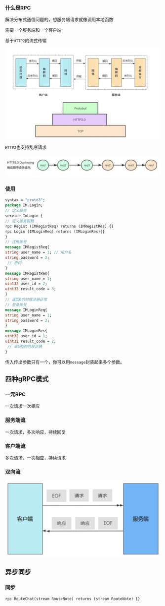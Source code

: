 ### 什么是RPC

解决分布式通信问题的，想服务端请求就像调用本地函数

需要一个服务端和一个客户端

基于`HTTP2`的流式传输

![image-20230717101845377](https://raw.githubusercontent.com/Limpol-Rao/image_host/main/img/202307171020534.png)

`HTTP2`也支持乱序请求

##### ![image-20230720155901282](https://raw.githubusercontent.com/Limpol-Rao/image_host/main/img/202307201559371.png)

### 使用

```protobuf
syntax = "proto3";
package IM.Login;
// 定义服务
service ImLogin {
// 定义服务函数
rpc Regist (IMRegistReq) returns (IMRegistRes) {}
rpc Login (IMLoginReq) returns (IMLoginRes){}
}
// 注册账号
message IMRegistReq{
string user_name = 1; // 用户名
string password = 2;
 // 密码
}
message IMRegistRes{
string user_name = 1;
uint32 user_id = 2;
uint32 result_code = 3;
}
// 返回0的时候注册正常
// 登录账号
message IMLoginReq{
string user_name = 1;
string password = 2;
}
message IMLoginRes{
uint32 user_id = 1;
uint32 result_code = 2;
 // 返回0的时候正确
}
```

传入传出参数只有一个，你可以用`message`封装起来多个参数。

## 四种gRPC模式

### 一元RPC

一次请求一次相应

### 服务端流

一次请求，多次响应，持续回复

### 客户端流

多次请求，一次相应，持续请求

### 双向流

![image-20230720160128193](https://raw.githubusercontent.com/Limpol-Rao/image_host/main/img/202307201601275.png)

## 异步同步

### 同步

```protobuf
rpc RouteChat(stream RouteNote) returns (stream RouteNote) {}
```
